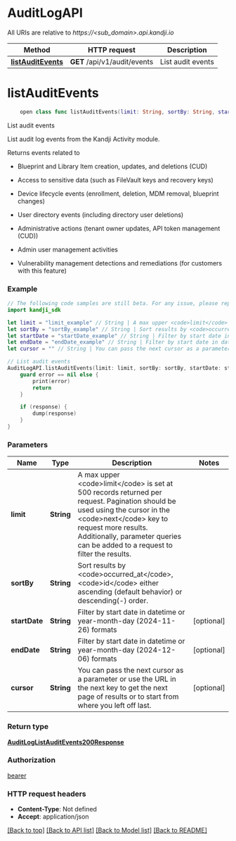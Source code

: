 # AuditLogAPI

All URIs are relative to *https://<sub_domain>.api.kandji.io*

Method | HTTP request | Description
------------- | ------------- | -------------
[**listAuditEvents**](AuditLogAPI.md#listauditevents) | **GET** /api/v1/audit/events | List audit events


# **listAuditEvents**
```swift
    open class func listAuditEvents(limit: String, sortBy: String, startDate: String? = nil, endDate: String? = nil, cursor: String? = nil, completion: @escaping (_ data: AuditLogListAuditEvents200Response?, _ error: Error?) -> Void)
```

List audit events

<p>List audit log events from the Kandji Activity module.</p> <p>Returns events related to</p> <ul> <li><p>Blueprint and Library Item creation, updates, and deletions (CUD)</p> </li> <li><p>Access to sensitive data (such as FileVault keys and recovery keys)</p> </li> <li><p>Device lifecycle events (enrollment, deletion, MDM removal, blueprint changes)</p> </li> <li><p>User directory events (including directory user deletions)</p> </li> <li><p>Administrative actions (tenant owner updates, API token management (CUD))</p> </li> <li><p>Admin user management activities</p> </li> <li><p>Vulnerability management detections and remediations (for customers with this feature)</p> </li> </ul>

### Example
```swift
// The following code samples are still beta. For any issue, please report via http://github.com/OpenAPITools/openapi-generator/issues/new
import kandji_sdk

let limit = "limit_example" // String | A max upper <code>limit</code> is set at 500 records returned per request. Pagination should be used using the cursor in the <code>next</code> key to request more results. Additionally, parameter queries can be added to a request to filter the results.
let sortBy = "sortBy_example" // String | Sort results by <code>occurred_at</code>, <code>id</code> either ascending (default behavior) or descending(-) order.
let startDate = "startDate_example" // String | Filter by start date in datetime or year-month-day (2024-11-26) formats (optional)
let endDate = "endDate_example" // String | Filter by start date in datetime or year-month-day (2024-12-06) formats (optional)
let cursor = "" // String | You can pass the next cursor as a parameter or use the URL in the next key to get the next page of results or to start from where you left off last. (optional)

// List audit events
AuditLogAPI.listAuditEvents(limit: limit, sortBy: sortBy, startDate: startDate, endDate: endDate, cursor: cursor) { (response, error) in
    guard error == nil else {
        print(error)
        return
    }

    if (response) {
        dump(response)
    }
}
```

### Parameters

Name | Type | Description  | Notes
------------- | ------------- | ------------- | -------------
 **limit** | **String** | A max upper &lt;code&gt;limit&lt;/code&gt; is set at 500 records returned per request. Pagination should be used using the cursor in the &lt;code&gt;next&lt;/code&gt; key to request more results. Additionally, parameter queries can be added to a request to filter the results. | 
 **sortBy** | **String** | Sort results by &lt;code&gt;occurred_at&lt;/code&gt;, &lt;code&gt;id&lt;/code&gt; either ascending (default behavior) or descending(-) order. | 
 **startDate** | **String** | Filter by start date in datetime or year-month-day (2024-11-26) formats | [optional] 
 **endDate** | **String** | Filter by start date in datetime or year-month-day (2024-12-06) formats | [optional] 
 **cursor** | **String** | You can pass the next cursor as a parameter or use the URL in the next key to get the next page of results or to start from where you left off last. | [optional] 

### Return type

[**AuditLogListAuditEvents200Response**](AuditLogListAuditEvents200Response.md)

### Authorization

[bearer](../README.md#bearer)

### HTTP request headers

 - **Content-Type**: Not defined
 - **Accept**: application/json

[[Back to top]](#) [[Back to API list]](../README.md#documentation-for-api-endpoints) [[Back to Model list]](../README.md#documentation-for-models) [[Back to README]](../README.md)

